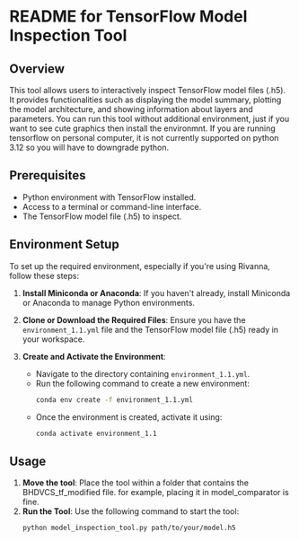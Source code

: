 # README for TensorFlow Model Inspection Tool

## Overview
This tool allows users to interactively inspect TensorFlow model files (.h5). It provides functionalities such as displaying the model summary, plotting the model architecture, and showing information about layers and parameters. You can run this tool without additional environment, just if you want to see cute graphics then install the environmnt. If you are running tensorflow on personal computer, it is not currently supported on python 3.12 so you will have to downgrade python.

## Prerequisites
- Python environment with TensorFlow installed.
- Access to a terminal or command-line interface.
- The TensorFlow model file (.h5) to inspect.

## Environment Setup
To set up the required environment, especially if you're using Rivanna, follow these steps:

1. **Install Miniconda or Anaconda**: If you haven't already, install Miniconda or Anaconda to manage Python environments.

2. **Clone or Download the Required Files**: Ensure you have the `environment_1.1.yml` file and the TensorFlow model file (.h5) ready in your workspace.

3. **Create and Activate the Environment**:
   - Navigate to the directory containing `environment_1.1.yml`.
   - Run the following command to create a new environment:
     ```bash
     conda env create -f environment_1.1.yml
     ```
   - Once the environment is created, activate it using:
     ```bash
     conda activate environment_1.1
     ```

## Usage
1. **Move the tool**: Place the tool within a folder that contains the BHDVCS_tf_modified file. for example, placing it in model_comparator is fine.
2. **Run the Tool**: Use the following command to start the tool:
   ```bash
   python model_inspection_tool.py path/to/your/model.h5

```